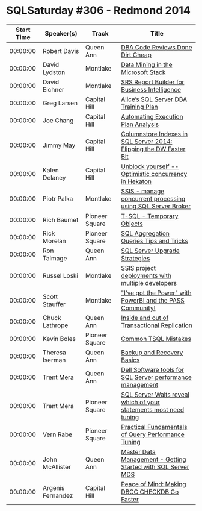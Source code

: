 # SQLSaturday #306 - Redmond 2014
Start Time|Speaker(s)|Track|Title
---|---|---|---
00:00:00|Robert Davis|Queen Ann|[DBA Code Reviews Done Dirt Cheap](11457.md)
00:00:00|David Lydston|Montlake|[Data Mining in the Microsoft Stack](12419.md)
00:00:00|David Eichner|Montlake|[SRS Report Builder for Business Intelligence](12798.md)
00:00:00|Greg Larsen|Capital Hill|[Alice’s SQL Server DBA Training Plan](14835.md)
00:00:00|Joe Chang|Capital Hill|[Automating Execution Plan Analysis](16091.md)
00:00:00|Jimmy May|Capital Hill|[Columnstore Indexes in SQL Server 2014: Flipping the DW Faster Bit](16844.md)
00:00:00|Kalen Delaney|Capital Hill|[Unblock yourself -- Optimistic concurrency in Hekaton](17850.md)
00:00:00|Piotr Palka|Montlake|[SSIS - manage concurrent processing using SQL Server Broker](22245.md)
00:00:00|Rich Baumet|Pioneer Square|[T-SQL - Temporary Objects](22629.md)
00:00:00|Rick  Morelan|Pioneer Square|[SQL Aggregation Queries Tips and Tricks](23018.md)
00:00:00|Ron Talmage|Queen Ann|[SQL Server Upgrade Strategies](23567.md)
00:00:00|Russel Loski|Montlake|[SSIS project deployments with multiple developers](23681.md)
00:00:00|Scott Stauffer|Montlake|["I've got the Power" with PowerBI and the PASS Community!](24063.md)
00:00:00|Chuck Lathrope|Queen Ann|[Inside and out of Transactional Replication](24990.md)
00:00:00|Kevin Boles|Pioneer Square|[Common TSQL Mistakes](26389.md)
00:00:00|Theresa Iserman|Queen Ann|[Backup and Recovery Basics](26887.md)
00:00:00|Trent Mera|Queen Ann|[Dell Software tools for SQL Server performance management](27103.md)
00:00:00|Trent Mera|Pioneer Square|[SQL Server Waits reveal which of your statements most need tuning](27104.md)
00:00:00|Vern Rabe|Pioneer Square|[Practical Fundamentals of Query Performance Tuning](27382.md)
00:00:00|John McAllister|Queen Ann|[Master Data Management - Getting Started with SQL Server MDS](34674.md)
00:00:00|Argenis Fernandez|Capital Hill|[Peace of Mind: Making DBCC CHECKDB Go Faster](9763.md)
